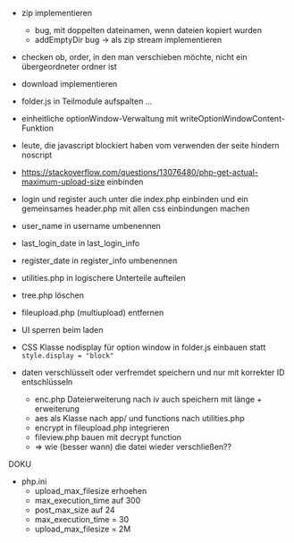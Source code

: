 - zip implementieren
  - bug, mit doppelten dateinamen, wenn dateien kopiert wurden
  - addEmptyDir bug -> als zip stream implementieren

- checken ob, order, in den man verschieben möchte, nicht ein übergeordneter ordner ist

- download implementieren

- folder.js in Teilmodule aufspalten ...

- einheitliche optionWindow-Verwaltung mit writeOptionWindowContent-Funktion

- leute, die javascript blockiert haben vom verwenden der seite hindern    noscript

- https://stackoverflow.com/questions/13076480/php-get-actual-maximum-upload-size einbinden

- login und register auch unter die index.php einbinden und ein gemeinsames header.php mit allen css einbindungen machen

- user_name in username umbenennen
- last_login_date in last_login_info
- register_date in register_info umbenennen

- utilities.php in logischere Unterteile aufteilen

- tree.php löschen

- fileupload.php (multiupload) entfernen

- UI sperren beim laden

- CSS Klasse nodisplay für option window in folder.js einbauen statt ```style.display = "block"```

- daten verschlüsselt oder verfremdet speichern und nur mit korrekter ID entschlüsseln
  - enc.php Dateierweiterung nach iv auch speichern mit länge + erweiterung
  - aes als Klasse nach app/ und functions nach utilities.php
  - encrypt in fileupload.php integrieren
  - fileview.php bauen mit decrypt function
  - => wie (besser wann) die datei wieder verschließen??

DOKU
- php.ini
  - upload_max_filesize erhoehen
  - max_execution_time auf 300
  - post_max_size auf 24
  - max_execution_time = 30
  - upload_max_filesize = 2M
